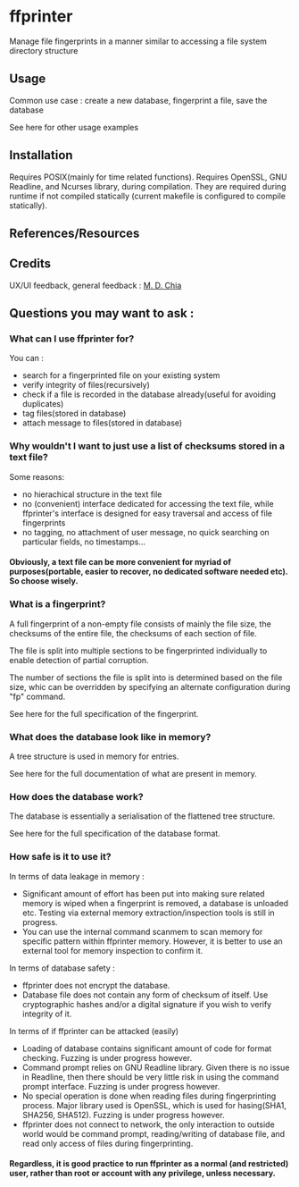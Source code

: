 # ffprinter
Manage file fingerprints in a manner similar to accessing a file system directory structure

## Usage
Common use case : create a new database, fingerprint a file, save the database

See here for other usage examples

## Installation
Requires POSIX(mainly for time related functions).
Requires OpenSSL, GNU Readline, and Ncurses library, during compilation.
They are required during runtime if not compiled statically (current makefile is configured to compile statically).

## References/Resources

## Credits
UX/UI feedback, general feedback : [M. D. Chia](https://github.com/mdchia)

## Questions you may want to ask :
### What can I use ffprinter for?
You can :
  - search for a fingerprinted file on your existing system
  - verify integrity of files(recursively)
  - check if a file is recorded in the database already(useful for avoiding duplicates)
  - tag files(stored in database)
  - attach message to files(stored in database)

### Why wouldn't I want to just use a list of checksums stored in a text file?
Some reasons:
  - no hierachical structure in the text file
  - no (convenient) interface dedicated for accessing the text file, while ffprinter's interface is designed for easy traversal and access of file fingerprints
  - no tagging, no attachment of user message, no quick searching on particular fields, no timestamps...

#### Obviously, a text file can be more convenient for myriad of purposes(portable, easier to recover, no dedicated software needed etc). So choose wisely.

### What is a fingerprint?
A full fingerprint of a non-empty file consists of mainly the file size, the checksums of the entire file, the checksums of each section of file.

The file is split into multiple sections to be fingerprinted individually to enable detection of partial corruption.

The number of sections the file is split into is determined based on the file size, whic can be overridden by specifying an alternate configuration during "fp" command.

See here for the full specification of the fingerprint.

### What does the database look like in memory?
A tree structure is used in memory for entries.

See here for the full documentation of what are present in memory.

### How does the database work?
The database is essentially a serialisation of the flattened tree structure.

See here for the full specification of the database format.

### How safe is it to use it?
In terms of data leakage in memory :
  - Significant amount of effort has been put into making sure related memory is wiped when a fingerprint is removed, a database is unloaded etc. Testing via external memory extraction/inspection tools is still in progress.
  - You can use the internal command scanmem to scan memory for specific pattern within ffprinter memory. However, it is better to use an external tool for memory inspection to confirm it.

In terms of database safety :
  - ffprinter does not encrypt the database.
  - Database file does not contain any form of checksum of itself. Use cryptographic hashes and/or a digital signature if you wish to verify integrity of it.

In terms of if ffprinter can be attacked (easily)
  - Loading of database contains significant amount of code for format checking. Fuzzing is under progress however.
  - Command prompt relies on GNU Readline library. Given there is no issue in Readline, then there should be very little risk in using the command prompt interface. Fuzzing is under progress however.
  - No special operation is done when reading files during fingerprinting process. Major library used is OpenSSL, which is used for hasing(SHA1, SHA256, SHA512). Fuzzing is under progress however.
  - ffprinter does not connect to network, the only interaction to outside world would be command prompt, reading/writing of database file, and read only access of files during fingerprinting.

#### Regardless, it is good practice to run ffprinter as a normal (and restricted) user, rather than root or account with any privilege, unless necessary.
